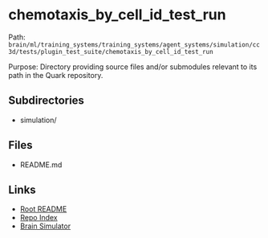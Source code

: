 # chemotaxis_by_cell_id_test_run

Path: `brain/ml/training_systems/training_systems/agent_systems/simulation/cc3d/tests/plugin_test_suite/chemotaxis_by_cell_id_test_run`

Purpose: Directory providing source files and/or submodules relevant to its path in the Quark repository.

## Subdirectories
- simulation/

## Files
- README.md

## Links
- [Root README](../../../../../../../../../README.md)
- [Repo Index](../../../../../../../../../repo_index.json)
- [Brain Simulator](../../../../../../../../../brain/architecture/brain_simulator.py)
